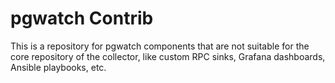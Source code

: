 # pgwatch Contrib

This is a repository for pgwatch components that are not suitable for the core repository of the collector, like 
custom RPC sinks, Grafana dashboards, Ansible playbooks, etc.
